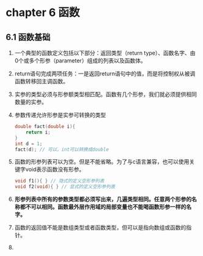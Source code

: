 # chapter 6 函数

## 6.1 函数基础

1. 一个典型的函数定义包括以下部分：返回类型（return type）、函数名字、由0个或多个形参（parameter）组成的列表以及函数体。

1. return语句完成两项任务：一是返回return语句中的值，而是将控制权从被调函数转移回主调函数。

1. 实参的类型必须与形参额类型相匹配。函数有几个形参，我们就必须提供相同数量的实参。

1. 参数传递允许形参是实参可转换的类型

    ```c++
    double fact(double i){
        return i;
    }
    int d = 1;
    fact(d); // 可以，int可以转换成double
    ```

1. 函数的形参列表可以为空。但是不能省略。为了与c语言兼容，也可以使用关键字void表示函数没有形参。

    ```c++
    void f1(){ } // 隐式的定义空形参列表
    void f2(void){ } // 显式的定义空形参列表
    ```

1. **形参列表中所有的参数类型都必须写出来，几遍类型相同。任意两个形参的名称都不可以相同。函数最外层作用域的局部变量也不能喝函数形参一样的名字。**

1. 函数的返回值不能是数组类型或者函数类型，但可以是指向数组或函数的指针。

1. 